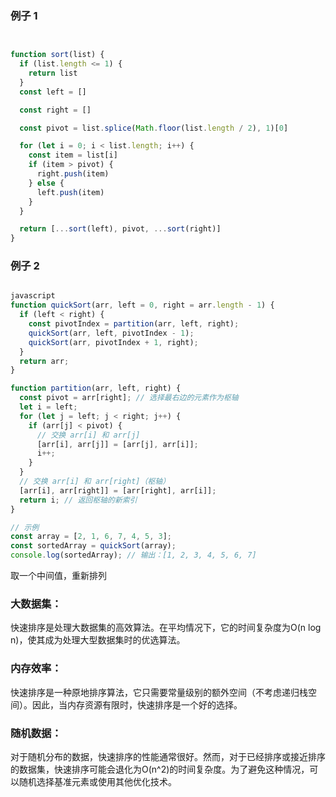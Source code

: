 ### 例子 1
```js


function sort(list) {
  if (list.length <= 1) {
    return list
  }
  const left = []

  const right = []

  const pivot = list.splice(Math.floor(list.length / 2), 1)[0]

  for (let i = 0; i < list.length; i++) {
    const item = list[i]
    if (item > pivot) {
      right.push(item)
    } else {
      left.push(item)
    }
  }

  return [...sort(left), pivot, ...sort(right)]
}
```

### 例子 2
```js

javascript
function quickSort(arr, left = 0, right = arr.length - 1) {
  if (left < right) {
    const pivotIndex = partition(arr, left, right);
    quickSort(arr, left, pivotIndex - 1);
    quickSort(arr, pivotIndex + 1, right);
  }
  return arr;
}

function partition(arr, left, right) {
  const pivot = arr[right]; // 选择最右边的元素作为枢轴
  let i = left;
  for (let j = left; j < right; j++) {
    if (arr[j] < pivot) {
      // 交换 arr[i] 和 arr[j]
      [arr[i], arr[j]] = [arr[j], arr[i]];
      i++;
    }
  }
  // 交换 arr[i] 和 arr[right]（枢轴）
  [arr[i], arr[right]] = [arr[right], arr[i]];
  return i; // 返回枢轴的新索引
}

// 示例
const array = [2, 1, 6, 7, 4, 5, 3];
const sortedArray = quickSort(array);
console.log(sortedArray); // 输出：[1, 2, 3, 4, 5, 6, 7]

```


取一个中间值，重新排列




### 大数据集：

快速排序是处理大数据集的高效算法。在平均情况下，它的时间复杂度为O(n log n)，使其成为处理大型数据集时的优选算法。
### 内存效率：

快速排序是一种原地排序算法，它只需要常量级别的额外空间（不考虑递归栈空间）。因此，当内存资源有限时，快速排序是一个好的选择。
### 随机数据：

对于随机分布的数据，快速排序的性能通常很好。然而，对于已经排序或接近排序的数据集，快速排序可能会退化为O(n^2)的时间复杂度。为了避免这种情况，可以随机选择基准元素或使用其他优化技术。

